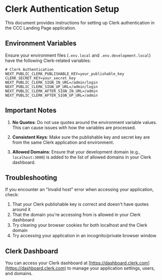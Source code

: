 # Clerk Authentication Setup

This document provides instructions for setting up Clerk authentication in the CCC Landing Page application.

## Environment Variables

Ensure your environment files (`.env.local` and `.env.development.local`) have the following Clerk-related variables:

```
# Clerk Authentication
NEXT_PUBLIC_CLERK_PUBLISHABLE_KEY=your_publishable_key
CLERK_SECRET_KEY=your_secret_key
NEXT_PUBLIC_CLERK_SIGN_IN_URL=/admin/login
NEXT_PUBLIC_CLERK_SIGN_UP_URL=/admin/login
NEXT_PUBLIC_CLERK_AFTER_SIGN_IN_URL=/admin
NEXT_PUBLIC_CLERK_AFTER_SIGN_UP_URL=/admin
```

## Important Notes

1. **No Quotes**: Do not use quotes around the environment variable values. This can cause issues with how the variables are processed.

2. **Consistent Keys**: Make sure the publishable key and secret key are from the same Clerk application and environment.

3. **Allowed Domains**: Ensure that your development domain (e.g., `localhost:3000`) is added to the list of allowed domains in your Clerk dashboard.

## Troubleshooting

If you encounter an "Invalid host" error when accessing your application, check:

1. That your Clerk publishable key is correct and doesn't have quotes around it
2. That the domain you're accessing from is allowed in your Clerk dashboard
3. Try clearing your browser cookies for both localhost and the Clerk domain
4. Try accessing your application in an incognito/private browser window

## Clerk Dashboard

You can access your Clerk dashboard at [https://dashboard.clerk.com](https://dashboard.clerk.com) to manage your application settings, users, and domains. 